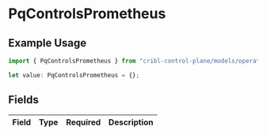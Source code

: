 # PqControlsPrometheus

## Example Usage

```typescript
import { PqControlsPrometheus } from "cribl-control-plane/models/operations";

let value: PqControlsPrometheus = {};
```

## Fields

| Field       | Type        | Required    | Description |
| ----------- | ----------- | ----------- | ----------- |